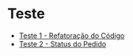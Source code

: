 # Teste
* [Teste 1 - Refatoração do Código](https://github.com/rafaelpeinado/test-elo/tree/feature/test-1)
* [Teste 2 - Status do Pedido](https://github.com/rafaelpeinado/test-elo/tree/feature/test-2)
